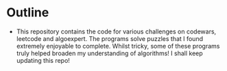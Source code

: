 # Outline
  * This repository contains the code for various challenges on codewars, leetcode and algoexpert. The programs solve puzzles that I found extremely enjoyable to complete. Whilst tricky, some of these programs truly helped broaden my understanding of algorithms! I shall keep updating this repo!

  
